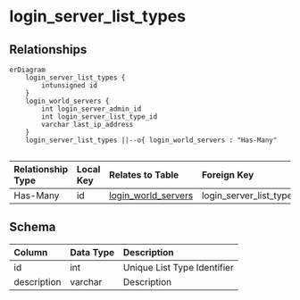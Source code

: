 # login_server_list_types

## Relationships

```mermaid
erDiagram
    login_server_list_types {
        intunsigned id
    }
    login_world_servers {
        int login_server_admin_id
        int login_server_list_type_id
        varchar last_ip_address
    }
    login_server_list_types ||--o{ login_world_servers : "Has-Many"


```


| Relationship Type | Local Key | Relates to Table | Foreign Key |
| :--- | :--- | :--- | :--- |
| Has-Many | id | [login_world_servers](../../schema/loginserver/login_world_servers.md) | login_server_list_type_id |


## Schema

| Column | Data Type | Description |
| :--- | :--- | :--- |
| id | int | Unique List Type Identifier |
| description | varchar | Description |

